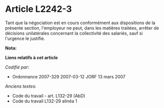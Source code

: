 # Article L2242-3

Tant que la négociation est en cours conformément aux dispositions de la présente section, l'employeur ne peut, dans les
matières traitées, arrêter de décisions unilatérales concernant la collectivité des salariés, sauf si l'urgence le justifie.

**Nota:**



**Liens relatifs à cet article**

_Codifié par_:

  - Ordonnance 2007-329 2007-03-12 JORF 13 mars 2007

_Anciens textes_:

  - Code du travail - art. L132-29 (AbD)
  - Code du travail L132-29 alinéa 1
